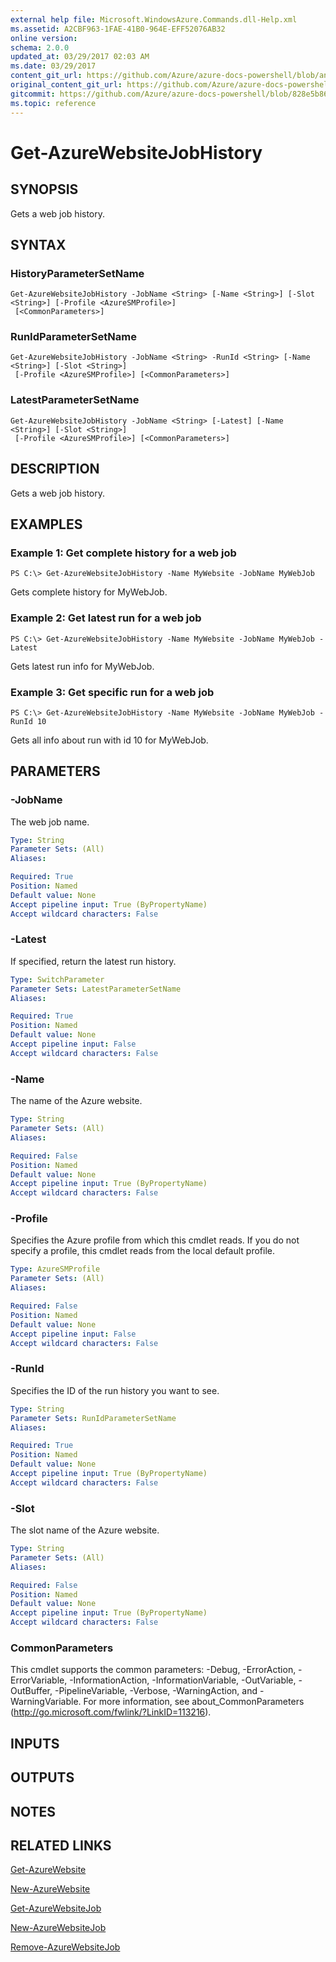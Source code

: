 ```yaml
---
external help file: Microsoft.WindowsAzure.Commands.dll-Help.xml
ms.assetid: A2CBF963-1FAE-41B0-964E-EFF52076AB32
online version:
schema: 2.0.0
updated_at: 03/29/2017 02:03 AM
ms.date: 03/29/2017
content_git_url: https://github.com/Azure/azure-docs-powershell/blob/anne052617/azureps-cmdlets-docs/ServiceManagement/Azure/v3.7.0/Get-AzureWebsiteJobHistory.md
original_content_git_url: https://github.com/Azure/azure-docs-powershell/blob/anne052617/azureps-cmdlets-docs/ServiceManagement/Azure/v3.7.0/Get-AzureWebsiteJobHistory.md
gitcommit: https://github.com/Azure/azure-docs-powershell/blob/828e5b8648af6bdf3119ffe0cd409647f00de183
ms.topic: reference
---
```


# Get-AzureWebsiteJobHistory

## SYNOPSIS
Gets a web job history.

## SYNTAX

### HistoryParameterSetName
```
Get-AzureWebsiteJobHistory -JobName <String> [-Name <String>] [-Slot <String>] [-Profile <AzureSMProfile>]
 [<CommonParameters>]
```

### RunIdParameterSetName
```
Get-AzureWebsiteJobHistory -JobName <String> -RunId <String> [-Name <String>] [-Slot <String>]
 [-Profile <AzureSMProfile>] [<CommonParameters>]
```

### LatestParameterSetName
```
Get-AzureWebsiteJobHistory -JobName <String> [-Latest] [-Name <String>] [-Slot <String>]
 [-Profile <AzureSMProfile>] [<CommonParameters>]
```

## DESCRIPTION
Gets a web job history.

## EXAMPLES

### Example 1: Get complete history for a web job
```
PS C:\> Get-AzureWebsiteJobHistory -Name MyWebsite -JobName MyWebJob
```

Gets complete history for MyWebJob.

### Example 2: Get latest run for a web job
```
PS C:\> Get-AzureWebsiteJobHistory -Name MyWebsite -JobName MyWebJob -Latest
```

Gets latest run info for MyWebJob.

### Example 3: Get specific run for a web job
```
PS C:\> Get-AzureWebsiteJobHistory -Name MyWebsite -JobName MyWebJob -RunId 10
```

Gets all info about run with id 10 for MyWebJob.

## PARAMETERS

### -JobName
The web job name.

```yaml
Type: String
Parameter Sets: (All)
Aliases: 

Required: True
Position: Named
Default value: None
Accept pipeline input: True (ByPropertyName)
Accept wildcard characters: False
```

### -Latest
If specified, return the latest run history.

```yaml
Type: SwitchParameter
Parameter Sets: LatestParameterSetName
Aliases: 

Required: True
Position: Named
Default value: None
Accept pipeline input: False
Accept wildcard characters: False
```

### -Name
The name of the Azure website.

```yaml
Type: String
Parameter Sets: (All)
Aliases: 

Required: False
Position: Named
Default value: None
Accept pipeline input: True (ByPropertyName)
Accept wildcard characters: False
```

### -Profile
Specifies the Azure profile from which this cmdlet reads.
If you do not specify a profile, this cmdlet reads from the local default profile.

```yaml
Type: AzureSMProfile
Parameter Sets: (All)
Aliases: 

Required: False
Position: Named
Default value: None
Accept pipeline input: False
Accept wildcard characters: False
```

### -RunId
Specifies the ID of the run history you want to see.

```yaml
Type: String
Parameter Sets: RunIdParameterSetName
Aliases: 

Required: True
Position: Named
Default value: None
Accept pipeline input: True (ByPropertyName)
Accept wildcard characters: False
```

### -Slot
The slot name of the Azure website.

```yaml
Type: String
Parameter Sets: (All)
Aliases: 

Required: False
Position: Named
Default value: None
Accept pipeline input: True (ByPropertyName)
Accept wildcard characters: False
```

### CommonParameters
This cmdlet supports the common parameters: -Debug, -ErrorAction, -ErrorVariable, -InformationAction, -InformationVariable, -OutVariable, -OutBuffer, -PipelineVariable, -Verbose, -WarningAction, and -WarningVariable. For more information, see about_CommonParameters (http://go.microsoft.com/fwlink/?LinkID=113216).

## INPUTS

## OUTPUTS

## NOTES

## RELATED LINKS

[Get-AzureWebsite](./Get-AzureWebsite.md)

[New-AzureWebsite](./New-AzureWebsite.md)

[Get-AzureWebsiteJob](./Get-AzureWebsiteJob.md)

[New-AzureWebsiteJob](./New-AzureWebsiteJob.md)

[Remove-AzureWebsiteJob](./Remove-AzureWebsiteJob.md)


